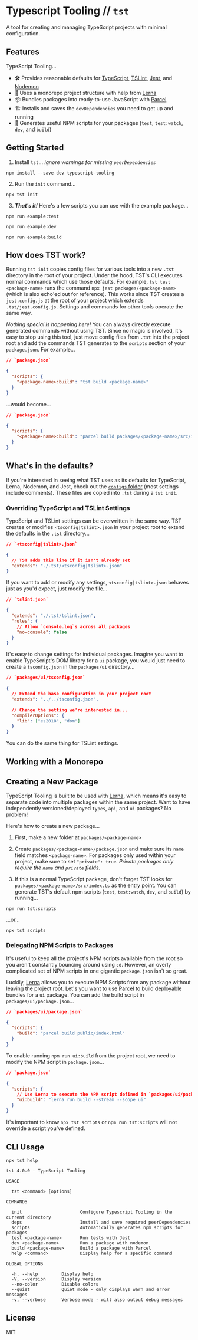 # Typescript Tooling // `tst`

A tool for creating and managing TypeScript projects with minimal configuration.

## Features

TypeScript Tooling...

- 🛠️ Provides reasonable defaults for [TypeScript](https://github.com/Microsoft/TypeScript), [TSLint](https://github.com/palantir/tslint), [Jest](https://github.com/facebook/jest), and [Nodemon](https://github.com/remy/nodemon)
- 🐉 Uses a monorepo project structure with help from [Lerna](https://github.com/lerna/lerna)
- 📦 Bundles packages into ready-to-use JavaScript with [Parcel](https://parceljs.org/)
- 🏗️ Installs and saves the `devDependencies` you need to get up and running
- 📝 Generates useful NPM scripts for your packages (`test`, `test:watch`, `dev`, and `build`)

## Getting Started

1. Install `tst`... _ignore warnings for missing `peerDependencies`_

```
npm install --save-dev typescript-tooling
```

2. Run the `init` command...

```
npx tst init
```

3. _**That's it!**_ Here's a few scripts you can use with the example package...

```
npm run example:test
```

```
npm run example:dev
```

```
npm run example:build
```

## How does TST work?

Running `tst init` copies config files for various tools into a new `.tst`
directory in the root of your project. Under the hood, TST's CLI executes normal
commands which use those defaults. For example, `tst test <package-name>` runs
the command `npx jest packages/<package-name>` (which is also echo'ed out for
reference). This works since TST creates a `jest.config.js` at the root of your
project which extends `.tst/jest.config.js`. Settings and commands for other
tools operate the same way.

_Nothing special is happening here!_ You can always directly execute generated
commands without using TST. Since no magic is involved, it's easy to stop using
this tool, just move config files from `.tst` into the project root and add the
commands TST generates to the `scripts` section of your `package.json`. For
example...

```json
// `package.json`

{
  "scripts": {
    "<package-name>:build": "tst build <package-name>"
  }
}
```

...would become...

```json
// `package.json`

{
  "scripts": {
    "<package-name>:build": "parcel build packages/<package-name>/src/index.ts --out-dir packages/<package-name>/dist --target node"
  }
}
```

## What's in the defaults?

If you're interested in seeing what TST uses as its defaults for TypeScript,
Lerna, Nodemon, and Jest, check out the
[`configs` folder](https://github.com/cruhl/typescript-tooling/tree/master/packages/typescript-tooling/configs)
(most settings include comments). These files are copied into `.tst` during a
`tst init`.

### Overriding TypeScript and TSLint Settings

TypeScript and TSLint settings can be overwritten in the same way. TST creates
or modifies `<tsconfig|tslint>.json` in your project root to extend the defaults
in the `.tst` directory...

```json
// `<tsconfig|tslint>.json`

{
  // TST adds this line if it isn't already set
  "extends": "./.tst/<tsconfig|tslint>.json"
}
```

If you want to add or modify any settings, `<tsconfig|tslint>.json` behaves just
as you'd expect, just modify the file...

```json
// `tslint.json`

{
  "extends": "./.tst/tslint.json",
  "rules": {
    // Allow `console.log`s across all packages
    "no-console": false
  }
}
```

It's easy to change settings for individual packages. Imagine you want to enable
TypeScript's DOM library for a `ui` package, you would just need to create a
`tsconfig.json` in the `packages/ui` directory...

```json
// `packages/ui/tsconfig.json`

{
  // Extend the base configuration in your project root
  "extends": "../../tsconfig.json",

  // Change the setting we're interested in...
  "compilerOptions": {
    "lib": ["es2018", "dom"]
  }
}
```

You can do the same thing for TSLint settings.

## Working with a Monorepo

## Creating a New Package

TypeScript Tooling is built to be used with
[Lerna](https://github.com/lerna/lerna), which means it's easy to separate
code into multiple packages within the same project. Want to have independently
versioned/deployed `types`, `api`, and `ui` packages? No problem!

Here's how to create a new package...

1. First, make a new folder at `packages/<package-name>`
2. Create `packages/<package-name>/package.json` and make sure its `name` field
   matches `<package-name>`. For packages only used within your project, make
   sure to set `"private": true`. _Private packages only require the `name` and
   `private` fields._

3. If this is a normal TypeScript package, don't forget TST looks for
   `packages/<package-name>/src/index.ts` as the entry point. You can generate
   TST's default npm scripts (`test`, `test:watch`, `dev`, and `build`) by
   running...

```
npm run tst:scripts
```

...or...

```
npx tst scripts
```

### Delegating NPM Scripts to Packages

It's useful to keep all the project's NPM scripts available from the root so you
aren't constantly bouncing around using `cd`. However, an overly complicated set
of NPM scripts in one gigantic `package.json` isn't so great.

Luckily, [Lerna](https://github.com/lerna/lerna) allows you to execute NPM
Scripts from any package without leaving the project root. Let's you want to use
[Parcel](https://parceljs.org/) to build deployable bundles for a `ui` package.
You can add the build script in `packages/ui/package.json`...

```json
// `packages/ui/package.json`

{
  "scripts": {
    "build": "parcel build public/index.html"
  }
}
```

To enable running `npm run ui:build` from the project root, we need to modify
the NPM script in `package.json`...

```json
// `package.json`

{
  "scripts": {
    // Use Lerna to execute the NPM script defined in `packages/ui/package.json`
    "ui:build": "lerna run build --stream --scope ui"
  }
}
```

It's important to know `npx tst scripts` or `npm run tst:scripts` will not
override a script you've defined.

## CLI Usage

```
npx tst help
```

```
tst 4.0.0 - TypeScript Tooling

USAGE

  tst <command> [options]

COMMANDS

  init                      Configure Typescript Tooling in the current directory
  deps                      Install and save required peerDependencies
  scripts                   Automatically generates npm scripts for packages
  test <package-name>       Run tests with Jest
  dev <package-name>        Run a package with nodemon
  build <package-name>      Build a package with Parcel
  help <command>            Display help for a specific command

GLOBAL OPTIONS

  -h, --help         Display help
  -V, --version      Display version
  --no-color         Disable colors
  --quiet            Quiet mode - only displays warn and error messages
  -v, --verbose      Verbose mode - will also output debug messages
```

## License

MIT
